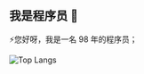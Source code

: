 ## 我是程序员 👋

⚡您好呀，我是一名 98 年的程序员；

![Top Langs](https://github-readme-stats.vercel.app/api/top-langs/?username=coder-lhq&layout=compact&theme=radical)

<!--
![Anurag's GitHub stats](https://github-readme-stats.vercel.app/api?username=coder-lhq&theme=radical)
**coder-lhq/coder-lhq** is a ✨ _special_ ✨ repository because its `README.md` (this file) appears on your GitHub profile.

Here are some ideas to get you started:

- 🔭 I’m currently working on ...
- 🌱 I’m currently learning ...
- 👯 I’m looking to collaborate on ...
- 🤔 I’m looking for help with ...
- 💬 Ask me about ...
- 📫 How to reach me: ...
- 😄 Pronouns: ...
- ⚡ Fun fact: ...
-->
